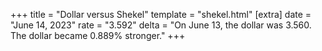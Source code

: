 +++
title = "Dollar versus Shekel"
template = "shekel.html"
[extra]
date = "June 14, 2023"
rate = "3.592"
delta = "On June 13, the dollar was 3.560. The dollar became 0.889% stronger."
+++
